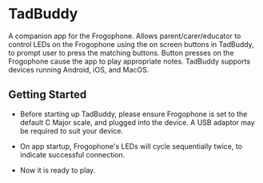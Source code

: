 # TadBuddy

A companion app for the Frogophone.
Allows parent/carer/educator to control LEDs on the Frogophone using the on screen buttons in TadBuddy, to prompt user to press the matching buttons.
Button presses on the Frogophone cause the app to play appropriate notes.
TadBuddy supports devices running Android, iOS, and MacOS.


## Getting Started

* Before starting up TadBuddy, please ensure Frogophone is set to the default C Major scale, and plugged into the device. A USB adaptor may be required to suit your device.

* On app startup, Frogophone's LEDs will cycle sequentially twice, to indicate successful connection.

* Now it is ready to play.
